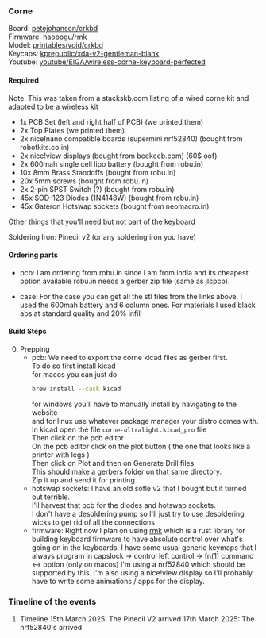 
### Corne 
Board: [petejohanson/crkbd][corne-pcb]  
Firmware: [haobogu/rmk][rmk]  
Model: [printables/void/crkbd][corne-3d-model]  
Keycaps: [kprepublic/xda-v2-gentleman-blank][xda-v2-gentleman-blank]  
Youtube: [youtube/EIGA/wireless-corne-keyboard-perfected][wireless-corne]  

#### Required
Note: This was taken from a stackskb.com listing of a wired corne kit and adapted to be a wireless kit   

- 1x PCB Set (left and right half of PCB)                   (we printed them)
- 2x Top Plates                                             (we printed them)
- 2x nice!nano compatible boards (supermini nrf52840)       (bought from robotkits.co.in)
- 2x nice!view displays                                     (bought from beekeeb.com) (60$ oof)
- 2x 600mah single cell lipo battery                        (bought from robu.in)
- 10x 8mm Brass Standoffs                                   (bought from robu.in)
- 20x 5mm screws                                            (bought from robu.in)
- 2x 2-pin SPST Switch (?)                                  (bought from robu.in)
- 45x SOD-123 Diodes (1N4148W)                              (bought from robu.in)
- 45x Gateron Hotswap sockets                               (bought from neomacro.in)

Other things that you'll need but not part of the keyboard  

Soldering Iron: Pinecil v2 (or any soldering iron you have)  

#### Ordering parts
- pcb: I am ordering from robu.in since I am from india and its cheapest option available
    robu.in needs a gerber zip file (same as jlcpcb).

- case:
    For the case you can get all the stl files from the links above.
    I used the 600mah battery and 6 column ones.
    For materials I used black abs at standard quality and 20% infill

#### Build Steps
0. Prepping
    - pcb:
        We need to export the corne kicad files as gerber first.  
        To do so first install kicad  
        for macos you can just do  
        ```sh
        brew install --cask kicad
        ```
        for windows you'll have to manually install by navigating to the website  
        and for linux use whatever package manager your distro comes with.
        In kicad open the file `corne-ultralight.kicad_pro` file  
        Then click on the pcb editor  
        On the pcb editor click on the plot button ( the one that looks like a printer with legs )  
        Then click on Plot and then on Generate Drill files  
        This should make a gerbers folder on that same directory.  
        Zip it up and send it for printing.  
    - hotswap sockets:
        I have an old sofle v2 that I bought but it turned out terrible.  
        I'll harvest that pcb for the diodes and hotswap sockets.  
        I don't have a desoldering pump so I'll just try to use desoldering wicks to get rid of all the connections  
    - firmware:
        Right now I plan on using [rmk][rmk] which is a rust library for building keyboard firmware to have absolute control over what's going on in the keyboards.
        I have some usual generic keymaps that I always program in
        capslock -> control
        left control -> fn(1)
        command <-> option (only on macos)
        I'm using a nrf52840 which should be supported by this.
        I'm also using a nice!view display so I'll probably have to write some animations / apps for the display.





### Timeline of the events
1. Timeline
    15th March 2025: The Pinecil V2 arrived
    17th March 2025: The nrf52840's arrived



[corne-pcb]: https://github.com/petejohanson/crkbd/tree/board/corne-ultralight
[corne-3d-model]: https://www.printables.com/model/347524-corne-keyboard-case-5-and-6-columns
[xda-v2-gentleman-blank]:  https://kprepublic.com/products/xda-v2-gentleman-blank-set-thick-pbt-for-keyboard-gh60-poker-87-tkl-104-ansi-xd64-bm60-xd68-bm65-bm68-dark-grey-black-yellow
[wireless-corne]: https://www.youtube.com/watch?v=YlZPnh9cbQU
[rmk]: https://github.com/HaoboGu/rmk



